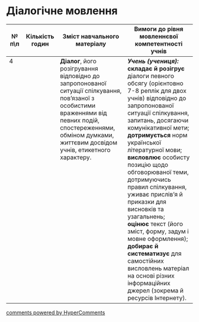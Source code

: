 <div id="hypercomments_widget" class="js-hypercomments-widget invisible"></div>

# Діалогічне мовлення

<table>
  <tr>
    <td width="10%" align="center"><b>№ <br>п\п</br></b></td>
    <td width="5%" align="center"><b>Кількість годин</b></td>  
    <td width="40%" align="center"><b>Зміст навчального матеріалу</b></td>
    <td width="45%" align="center"><b>Вимоги до рівня мовленнєвої компетентності учнів</b></td>
  </tr>
<tbody>
  <tr>
<td width="10%" style="vertical-align:top !important;">4</td>
<td width="5%" style="vertical-align:top !important;"><b></b></td>
    <td width="40%" style="vertical-align:top !important;">
<b>Діалог</b>, його розігрування   відповідно  до запропонованої ситуації спілкування, пов’язаної з особистими  враженнями від певних подій, спостереженнями,  обміном думками, життєвим досвідом учнів, етикетного характеру.
</td>
    <td width="45%" style="vertical-align:top !important;">
<i><b>Учень (учениця):</b></i><br>
<b>складає й розігрує</b> діалоги певного обсягу (орієнтовно 7-8 реплік для двох учнів) відповідно до запропонованої ситуації спілкування, запитань, досягаючи комунікативної мети;<br>
<b>дотримується</b> норм  української літературної мови;<br>
<b>висловлює</b> особисту позицію щодо обговорюваної теми, дотримуючись правил спілкування, уживає прислів’я й приказки для висновків та узагальнень;<br>
<b>оцінює</b> текст (його зміст, форму, задум і мовне оформлення);<br>
<b>добирає й  систематизує</b> для самостійних висловлень матеріал на основі різних інформаційних джерел (зокрема й ресурсів Інтернету). 
</td>
  </tr>
</tbody>
</table>

<div class="js-hypercomments-container">
<a href="http://hypercomments.com" class="hc-link" title="comments widget">comments powered by HyperComments</a>
</div>